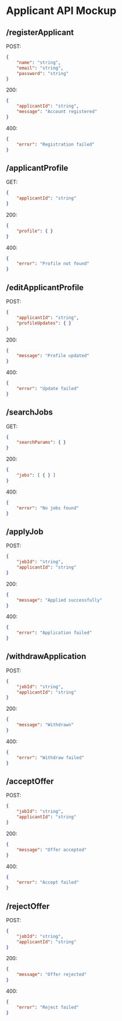 # Applicant API Mockup

## /registerApplicant
POST:
```json
{
    "name": "string",
    "email": "string",
    "password": "string"
}
```

200:
```json
{
    "applicantId": "string",
    "message": "Account registered"
}
```

400:
```json
{
    "error": "Registration failed"
}
```

## /applicantProfile
GET:
```json
{
    "applicantId": "string"
}
```

200:
```json
{
    "profile": { }
}
```

400:
```json
{
    "error": "Profile not found"
}
```

## /editApplicantProfile
POST:
```json
{
    "applicantId": "string",
    "profileUpdates": { }
}
```

200:
```json
{
    "message": "Profile updated"
}
```

400:
```json
{
    "error": "Update failed"
}
```

## /searchJobs
GET:
```json
{
    "searchParams": { }
}
```

200:
```json
{
    "jobs": [ { } ]
}
```

400:
```json
{
    "error": "No jobs found"
}
```

## /applyJob
POST:
```json
{
    "jobId": "string",
    "applicantId": "string"
}
```

200:
```json
{
    "message": "Applied successfully"
}
```

400:
```json
{
    "error": "Application failed"
}
```

## /withdrawApplication
POST:
```json
{
    "jobId": "string",
    "applicantId": "string"
}
```

200:
```json
{
    "message": "Withdrawn"
}
```

400:
```json
{
    "error": "Withdraw failed"
}
```

## /acceptOffer
POST:
```json
{
    "jobId": "string",
    "applicantId": "string"
}
```

200:
```json
{
    "message": "Offer accepted"
}
```

400:
```json
{
    "error": "Accept failed"
}
```

## /rejectOffer
POST:
```json
{
    "jobId": "string",
    "applicantId": "string"
}
```

200:
```json
{
    "message": "Offer rejected"
}
```

400:
```json
{
    "error": "Reject failed"
}
```
